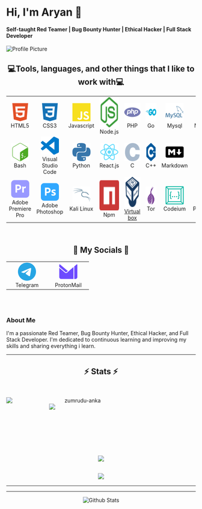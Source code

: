 # Hi, I'm Aryan 👋

#### Self-taught Red Teamer | Bug Bounty Hunter | Ethical Hacker | Full Stack Developer

![Profile Picture](https://github.com/Aryan4lx/Aryan4lx/assets/57567000/169fcf41-2fa9-4230-8799-0afa3a41c0bc)

<h2 align="center">💻Tools, languages, and other things that I like to work with💻</h2>
<div align=center>
<table>
  <tr>
    <td align="center" width="96">
     <a href="/img/html5-color.svg" target="_blank" rel="noopener noreferrer">
      <img src="/img/html5-color.svg" width="48" height="48" alt="html5" />
     </a>
      <br>HTML5
    </td>
    <td align="center" width="96">
      <a href="/img/css3-color.svg" target="_blank" rel="noopener noreferrer">
        <img src="/img/css3-color.svg" width="48" height="48" alt="CSS3" />
      </a>
      <br>CSS3
    </td>
    <td align="center" width="96">
      <a href="/img/javascript-color.svg" target="_blank" rel="noopener noreferrer">
        <img src="/img/javascript-color.svg" width="48" height="48" alt="Javascript" />
      </a>
      <br>Javascript
    </td>
    <td align="center" width="96">
      <a href="/img/nodedotjs-color.svg" target="_blank" rel="noopener noreferrer">
        <img src="/img/nodedotjs-color.svg" width="80" height="80" alt="Nodejs" />
      </a>
      <br>Node.js
    </td>
    <td align="center" width="96">
      <a href="/img/php-color.svg" target="_blank" rel="noopener noreferrer">
        <img src="/img/php-color.svg" width="48" height="48" alt="php" />
      </a>
      <br>PHP
    </td>
    <td align="center" width="96">
      <a href="/img/go-color.svg" target="_blank" rel="noopener noreferrer">
        <img src="/img/go-color.svg" width="48" height="48" alt="Go" />
      </a>
      <br>Go
    </td>
    <td align="center" width="96">
      <a href="/img/mysql-color.svg" target="_blank" rel="noopener noreferrer">
        <img src="/img/mysql-color.svg" width="48" height="48" alt="mysql" />
      </a>
      <br>Mysql
    </td>
    <td align="center" width="96">
      <a href="/img/mongodb-color.svg" target="_blank" rel="noopener noreferrer">
        <img src="/img/mongodb-color.svg" width="48" height="48" alt="mongodb" />
      </a>
      <br>MongoDB
    </td>
    <td align="center" width="96">
      <a href="/img/mongoose-color.svg" target="_blank" rel="noopener noreferrer">
        <img src="/img/mongoose-color.svg" width="48" height="48" alt="mongoose" />
      </a>
      <br>Mongoose
    </td>
  </tr>
  <tr>
    <td align="center" width="96"> 
      <a href="/img/gnubash-color.svg" target="_blank" rel="noopener noreferrer">
        <img src="/img/gnubash-color.svg" width="48" height="48" alt="Bash" />
      </a>
      <br>Bash
    </td>
    <td align="center" width="96">
      <a href="/img/visualstudiocode-color.svg" target="_blank" rel="noopener noreferrer">
        <img src="/img/visualstudiocode-color.svg" width="48" height="48" alt="visualstudiocode" />
      </a>
      <br>Visual Studio Code
    </td>
    <td align="center"  width="96">
      <a href="/img/python-color.svg" target="_blank" rel="noopener noreferrer">
        <img src="/img/python-color.svg" width="48" height="48" alt="python" />
      </a>
      <br>Python
    </td>
    <td align="center"  width="96">
      <a href="/img/react-color.svg" target="_blank" rel="noopener noreferrer">
        <img src="/img/react-color.svg" width="48" height="48" alt="reactjs" />
      </a>
      <br>React.js
    </td>
    <td align="center" width="96">
      <a href="/img/c-color.svg" target="_blank" rel="noopener noreferrer">
        <img src="/img/c-color.svg" width="48" height="48" alt="c" />
      </a>
      <br>C
    </td>
    <td align="center"  width="96">
      <a href="/img/cplusplus-color.svg" target="_blank" rel="noopener noreferrer">
        <img src="/img/cplusplus-color.svg" width="48" height="48" alt="c++" />
      </a>
      <br>C++
    </td>
    <td align="center" width="96">
      <a href="/img/markdown-color.svg" target="_blank" rel="noopener noreferrer">
        <img src="/img/markdown-color.svg" width="48" height="48" alt="markdown" />
      </a>
      <br>Markdown
    </td>
    <td align="center" width="96">
      <a href="/img/git-color.svg" target="_blank" rel="noopener noreferrer">
        <img src="/img/git-color.svg" width="48" height="48" alt="git" />
      </a>
      <br>Git
    </td>
    <td align="center" width="96">
      <a href="/img/github-color.svg" target="_blank" rel="noopener noreferrer">
        <img src="/img/github-color.svg" width="48" height="48" alt="github" />
      </a>
      <br>Github
    </td>
  </tr>
  <tr>
    <td align="center" width="96">
      <a href="/img/adobepremierepro-color.svg" target="_blank" rel="noopener noreferrer">
        <img src="/img/adobepremierepro-color.svg" width="48" height="48" alt="adobepremierepro" />
      </a>
      <br>Adobe Premiere Pro
    </td>
    <td align="center" width="96">
      <a href="/img/adobephotoshop-color.svg" target="_blank" rel="noopener noreferrer">
        <img src="/img/adobephotoshop-color.svg" width="48" height="48" alt="adobephotoshop" />
      </a>
      <br>Adobe Photoshop
    </td>
    <td align="center" width="96">
      <a href="/img/kalilinux-color.svg" target="_blank" rel="noopener noreferrer">
        <img src="/img/kalilinux-color.svg" width="48" height="48" alt="kalilinux" />
      </a>
      <br>Kali Linux
    </td>
    <td align="center" width="96">
      <a href="/img/npm-color.svg" target="_blank" rel="noopener noreferrer">
        <img src="/img/npm-color.svg" width="80" height="80" alt="npm" />
      </a>
      <br>Npm
    </td>
    <td align="center" width="96">
      <a href="/img/virtualbox-color.svg" target="_blank" rel="noopener noreferrer">
        <img src= "/img/virtualbox-color.svg" width="80" height="80" alt="virtualbox" />
      <br>Virtual box
    </td>
    <td align="center" width="96">
      <a href="/img/torproject-color.svg" target="_blank" rel="noopener noreferrer">
        <img src="/img/torproject-color.svg" width="48" height="48" alt="torproject" />
      </a>
      <br>Tor
    </td>
    <td align="center" width="96">
      <a href="/img/codeium-color.svg" target="_blank" rel="noopener noreferrer">
        <img src="/img/codeium-color.svg" width="48" height="48" alt="codeium" />
      </a>
      <br>Codeium
    </td>
    <td align="center" width="96">
      <a href="/img/powershell-color.svg" target="_blank" rel="noopener noreferrer">
        <img src="/img/powershell-color.svg" width="48" height="48" alt="powershell" />
      </a>
      <br>Powershell
    </td>
    <td align="center" width="96">
      <a href="/img/tails-color.svg" target="_blank" rel="noopener noreferrer">
        <img src="/img/tails-color.svg" width="48" height="48" alt="tails" />
      </a>
      <br>Tails
    </td>
  </tr>
</table>
</div>

<br/>

<h2 align="center">📱 My Socials 📱</h2>
<div align=center>
<table>
  <tr>
    <td align="center" width="96">
      <a href="https://t.me/ARS4lx">
        <img src="/img/telegram-color.svg" width="48" height="48" alt="telegram" />
      </a>
      <br>Telegram
    </td>
    <td align="center" width="96">
      <a href="mailto:ars4lx@proton.me">
        <img src="/img/protonmail-color.svg" width="48" height="48" alt="protonmail" />
      </a>
      <br>ProtonMail
    </td>
  </tr>
</table>
</div>

<br/><br/>

### About Me

I'm a passionate Red Teamer, Bug Bounty Hunter, Ethical Hacker, and Full Stack Developer. I'm dedicated to continuous learning and improving my skills and sharing everything i learn.

<hr>

<!-- GitHub Stats -->
<h2 align="center">⚡ Stats ⚡</h2>
<br>
<p align=center>
  <div align=center>
    <a href="https://github.com/denvercoder1/github-readme-streak-stats" title="Go to Source">
      <img align="left" width=390 src="https://github-readme-stats.vercel.app/api?username=Aryan4lx&theme=blue-green" alt="zumrudu-anka" />
    </a>
    <a href="https://github.com/anuraghazra/github-readme-stats" title="Go to Source">
      <img align="right" width=390 src="https://github-readme-streak-stats.herokuapp.com/?user=Aryan4lx&theme=blue-green" />
    </a>
  </div>
  <br><br><br><br><br><br><br><br><br>
  <div align=center>
    <a href="https://github.com/anuraghazra/github-readme-stats">
      <img width=325 align="center" src="https://github-readme-stats.vercel.app/api/top-langs/?username=Aryan4lx&theme=blue-green" />
    </a>
  </div>
  <br>
</p>

<div align=center>
<img src="https://github-profile-trophy.vercel.app/?username=Aryan4lx&theme=tokyonight&no-frame=true&row=1&&margin-w=30&no-bg=true">
</div>

<hr>

---

<p align="center">
        <img src="https://raw.githubusercontent.com/bornmay/bornmay/Update/svg/Bottom.svg" alt="Github Stats" />
</p>
